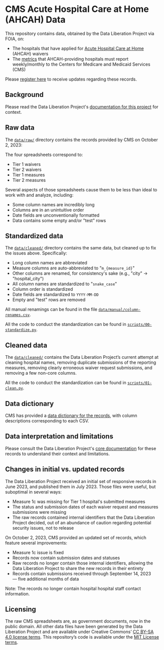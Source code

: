 # CMS Acute Hospital Care at Home (AHCAH) Data

This repository contains data, obtained by the Data Liberation Project via FOIA, on:

- The hospitals that have applied for [Acute Hospital Care at Home](https://docs.google.com/document/d/1QThzzfaGWwq-RDd7fvQpTuUKJozBuQZJiFhcKt1ONX4/edit) (AHCAH) waivers
- The [metrics](https://qualitynet.cms.gov/acute-hospital-care-at-home/measures) that AHCAH-providing hospitals must report weekly/monthly to the Centers for Medicare and Medicaid Services (CMS)

Please [register here](https://docs.google.com/forms/d/e/1FAIpQLSed3bOZxgNwgMKGQIdPHsb8my4m1b-puK92pySui3EW6Xmkbw/viewform?usp=pp_url&entry.585356262=https%3a%2f%2fwww.data-liberation-project.org%2fdatasets%2fcms-acute-hospital-care-at-home-data%2f) to receive updates regarding these records.

## Background

Please read the Data Liberation Project's [documentation for this project](https://docs.google.com/document/d/1QThzzfaGWwq-RDd7fvQpTuUKJozBuQZJiFhcKt1ONX4/edit) for context.

## Raw data

The [`data/raw/`](data/raw) directory contains the records provided by CMS on October 2, 2023:

The four spreadsheets correspond to:

- Tier 1 waivers
- Tier 2 waivers
- Tier 1 measures
- Tier 2 measures

Several aspects of those spreadsheets cause them to be less than ideal to work with and analyze, including:

- Some column names are incredibly long
- Columns are in an unintuitive order
- Date fields are unconventionally formatted
- Data contains some empty and/or "test" rows

## Standardized data

The [`data/cleaned/`](data/cleaned) directory contains the same data, but cleaned up to fix the issues above. Specifically:

- Long column names are abbreviated
- Measure columns are auto-abbreviated to "`m_{measure_id}`"
- Other columns are renamed, for consistency's sake (e.g., "city" -> "hospital_city")
- All column names are standardized to "`snake_case`"
- Column order is standardized
- Date fields are standardized to `YYYY-MM-DD`
- Empty and "test" rows are removed

All manual renamings can be found in the file [`data/manual/column-renames.csv`](data/manual/column-renames.csv).

All the code to conduct the standardization can be found in [`scripts/00-standardize.py`](scripts/00-standardize.py).

## Cleaned data

The [`data/cleaned/`](data/cleaned) contains the Data Liberation Project’s current attempt at cleaning hospital names, removing duplicate submissions of the reporting measures, removing clearly erroneous waiver request submissions, and removing a few non-core columns.

All the code to conduct the standardization can be found in [`scripts/01-clean.py`](scripts/01-clean.py).

## Data dictionary

CMS has provided a [data dictionary for the records](https://github.com/data-liberation-project/cms-acute-hospital-care-at-home-data/blob/main/docs/AHCAH%20Jira%20Data%20Dictionary.xlsx), with column descriptions corresponding to each CSV.

## Data interpretation and limitations

Please consult the Data Liberation Project's [core documentation](https://docs.google.com/document/d/1QThzzfaGWwq-RDd7fvQpTuUKJozBuQZJiFhcKt1ONX4/edit) for these records to understand their context and limitations.

## Changes in initial vs. updated records

The Data Liberation Project received an initial set of responsive records in June 2023, and published them in July 2023. Those files were useful, but suboptimal in several ways:

- Measure 1c was missing for Tier 1 hospital's submitted measures
- The status and submission dates of each waiver request and measures submissions were missing
- The raw records contained internal identifiers that the Data Liberation Project decided, out of an abundance of caution regarding potential security issues, not to release

On October 2, 2023, CMS provided an updated set of records, which feature several improvements:

- Measure 1c issue is fixed
- Records now contain submission dates and statuses
- Raw records no longer contain those internal identifiers, allowing the Data Liberation Project to share the new records in their entirety
- Records contain submissions received through September 14, 2023 — five additional months of data

Note: The records no longer contain hospital hospital staff contact information.

## Licensing

The raw CMS spreadsheets are, as government documents, now in the public domain. All other data files have been generated by the Data Liberation Project and are available under Creative Commons’ [CC BY-SA 4.0 license terms](https://creativecommons.org/licenses/by-sa/4.0/). This repository’s code is available under the [MIT License terms](https://opensource.org/license/mit/). 
